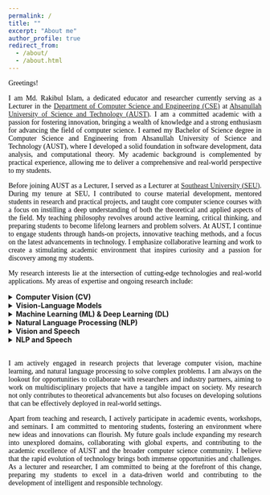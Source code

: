 ```yaml
---
permalink: /
title: ""
excerpt: "About me"
author_profile: true
redirect_from: 
  - /about/
  - /about.html
---
```


<span style="color:black; font-family:Georgia">Greetings! </span>

<p style="text-align:justify; color:black; font-family:Georgia"> I am Md. Rakibul Islam, a dedicated educator and researcher currently serving as a Lecturer in the <a href="https://www.aust.edu/cse">Department of Computer Science and Engineering (CSE)</a> at <a href="https://www.aust.edu/">Ahsanullah University of Science and Technology (AUST)</a>. I am a committed academic with a passion for fostering innovation, bringing a wealth of knowledge and a strong enthusiasm for advancing the field of computer science. I earned my Bachelor of Science degree in Computer Science and Engineering from Ahsanullah University of Science and Technology (AUST), where I developed a solid foundation in software development, data analysis, and computational theory. My academic background is complemented by practical experience, allowing me to deliver a comprehensive and real-world perspective to my students.</p>

<p style="text-align:justify; color:black; font-family:Georgia"> Before joining AUST as a Lecturer, I served as a Lecturer at <a href="https://new.seu.edu.bd/">Southeast University (SEU)</a>. During my tenure at SEU, I contributed to course material development, mentored students in research and practical projects, and taught core computer science courses with a focus on instilling a deep understanding of both the theoretical and applied aspects of the field. My teaching philosophy revolves around active learning, critical thinking, and preparing students to become lifelong learners and problem solvers. At AUST, I continue to engage students through hands-on projects, innovative teaching methods, and a focus on the latest advancements in technology. I emphasize collaborative learning and work to create a stimulating academic environment that inspires curiosity and a passion for discovery among my students.</p>

<p style="text-align:justify; color:black; font-family:Georgia"> My research interests lie at the intersection of cutting-edge technologies and real-world applications. My areas of expertise and ongoing research include:</p>

<details>
<summary><b>Computer Vision (CV)</b></summary>
<span><font size="3"> <p style="text-align:justify; color:black; font-family:Georgia"> <em>I explore the development and application of algorithms that enable computers to interpret and make decisions based on visual data. My work involves image processing, image generation, object detection, and facial recognition, with a keen interest in practical implementations across various industries.</em> </p></font></span>
</details>

<details>
<summary><b>Vision-Language Models</b></summary>
<span><font size="3"> <p style="text-align:justify; color:black; font-family:Georgia"> <em>An exciting domain that bridges computer vision and natural language processing to enable machines to understand and interact with multimodal information. My work focuses on developing advanced VLMs for tasks such as image captioning, visual question answering (VQA), and multimodal retrieval, emphasizing creating models that are context-aware, efficient, and generalizable. A critical research gap I address involves enhancing the alignment between visual and textual representations, particularly in scenarios with ambiguous or limited data. I am also keen on tackling challenges related to the semantic grounding of text in complex visual scenes and improving the models’ ability to perform zero-shot or few-shot learning. Through my research, I aim to push the boundaries of multimodal AI, making it more robust and applicable to real-world problems.</em> </p></font></span>
</details>


<details>
<summary><b>Machine Learning (ML) & Deep Learning (DL)</b></summary>
<span><font size="3"> <p style="text-align:justify; color:black; font-family:Georgia"> <em>With a focus on designing intelligent systems, I am involved in developing models that can learn from and adapt to data. My research in this domain covers supervised and unsupervised learning techniques, neural network architectures, and reinforcement learning applications.</em></p></font></span>
</details>


<details>
<summary><b>Natural Language Processing (NLP)</b></summary>
<span><font size="3"> <p style="text-align:justify; color:black; font-family:Georgia"> <em>Driven by the desire to bridge the gap between human language and machine understanding, I investigate NLP models for tasks such as sentiment analysis, language translation, language generation and conversational AI. My work contributes to the advancement of human-computer interaction and automated understanding of human language.</em></p></font></span>
</details>

<details>
<summary><b>Vision and Speech</b></summary>
<span><font size="3"> <p style="text-align:justify; color:black; font-family:Georgia"> <em>An interdisciplinary field that combines visual and auditory information to enable more robust and natural human-computer interactions. I focus on developing systems for tasks such as audio-visual speech recognition (AVSR), lip reading, and multimodal emotion recognition, where integrating visual and speech modalities enhances performance in challenging conditions like noisy environments. A key research gap I address is improving the temporal and semantic alignment of visual and speech data, particularly in scenarios involving diverse speakers, accents, and occlusions. I also work on advancing models that can generalize well across real-world applications, bridging the gap between academic research and practical deployment. Through my work, I aim to create more intuitive, adaptive, and reliable multimodal systems.</em></p></font></span>
</details>

<details>
<summary><b>NLP and Speech</b></summary>
<span><font size="3"> <p style="text-align:justify; color:black; font-family:Georgia"> <em>The fusion of natural language processing and speech technologies drives advancements in human-computer communication. My research focuses on developing innovative systems for tasks like automatic speech recognition (ASR), text-to-speech (TTS) synthesis, and spoken language understanding (SLU). A key research gap I address is improving the adaptability of ASR and TTS systems to diverse languages, accents, and speaking styles, particularly in low-resource settings. Additionally, I explore integrating prosody and context modeling to enhance the naturalness of synthesized speech and the accuracy of spoken language interpretation. My work aims to bridge these gaps, creating robust, inclusive, and context-aware speech-driven NLP solutions for real-world applications.</em></p></font></span>
</details>

<br>

<p style="text-align:justify; color:black; font-family:Georgia"> I am actively engaged in research projects that leverage computer vision, machine learning, and natural language processing to solve complex problems. I am always on the lookout for opportunities to collaborate with researchers and industry partners, aiming to work on multidisciplinary projects that have a tangible impact on society. My research not only contributes to theoretical advancements but also focuses on developing solutions that can be effectively deployed in real-world settings.</p>

<p style="text-align:justify; color:black; font-family:Georgia"> Apart from teaching and research, I actively participate in academic events, workshops, and seminars. I am committed to mentoring students, fostering an environment where new ideas and innovations can flourish. My future goals include expanding my research into unexplored domains, collaborating with global experts, and contributing to the academic excellence of AUST and the broader computer science community. I believe that the rapid evolution of technology brings both immense opportunities and challenges. As a lecturer and researcher, I am committed to being at the forefront of this change, preparing my students to excel in a data-driven world and contributing to the development of intelligent and responsible technology.
</p>

